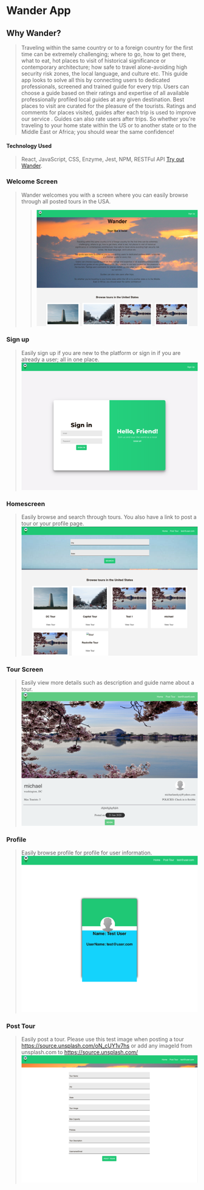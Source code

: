 # Wander App

## Why Wander?

> Traveling within the same country or to a foreign country for the
> first time can be extremely challenging; where to go, how to get
> there, what to eat, hot places to visit of historical significance or
> contemporary architecture; how safe to travel alone-avoiding high
> security risk zones, the local language, and culture etc.
> This guide app looks to solve all this by connecting users to
> dedicated professionals, screened and trained guide for every trip.
> Users can choose a guide based on their ratings and expertise of all
> available professionally profiled local guides at any given
> destination. Best places to visit are curated for the pleasure of the
> tourists. Ratings and comments for places visited, guides after each
> trip is used to improve our service . Guides can also rate users after trips.
> So whether you're traveling to your home state within the US or to
> another state or to the Middle East or Africa; you should wear the
> same confidence!

#### Technology Used

> React, JavaScript, CSS, Enzyme, Jest, NPM, RESTFul API
> [Try out Wander](https://wander-client.michaelanokyej.now.sh/ "Link to Wander App Landing page").

### Welcome Screen

> Wander welcomes you with a screen where you can easily browse through all posted tours in the USA.
> > ![Wander Landing Screen](src/landingPage.png "Wander Landingpage screenshot")

### Sign up

> Easily sign up if you are new to the platform or sign in if you are already a user; all in one place.
> ![Wander Sign In and Sign Up Screen](src/sign_in_and_sign_up_page.png "Wander Sign in/ Sign up screenshot")

### Homescreen

> Easily browse and search through tours. You also have a link to post a tour or your profile page.
> ![Wander Home Screen](src/homepage.png "Wander Home screenshot")

### Tour Screen

> Easily view more details such as description and guide name about a tour.
> ![Wander Tour Screen](src/tour_page.png "Wander Tour screenshot")

### Profile 

> Easily browse profile for profile for user information.
> ![Wander Home Screen](src/profile_page.png "Wander Profile screenshot")

### Post Tour 

> Easily post a tour. Please use this test image when posting a tour https://source.unsplash.com/oN_cUY1v7hs or add any imageId from unsplash.com to https://source.unsplash.com/
> ![Wander Post Tour Screen](src/post_tour_page.png "Wander Port Tour screenshot")
